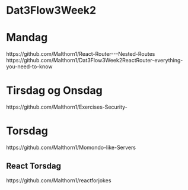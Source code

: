 # Dat3Flow3Week2


<h1> Mandag  </h1> 
https://github.com/Malthorn1/React-Router---Nested-Routes
<br> 
https://github.com/Malthorn1/Dat3Flow3Week2ReactRouter-everything-you-need-to-know
<br>
<h1> Tirsdag og Onsdag  </h1> 
https://github.com/Malthorn1/Exercises-Security-
<br>
<h1> Torsdag  </h1> 
https://github.com/Malthorn1/Momondo-like-Servers
<h2> React Torsdag </h2> 
https://github.com/Malthorn1/reactforjokes
